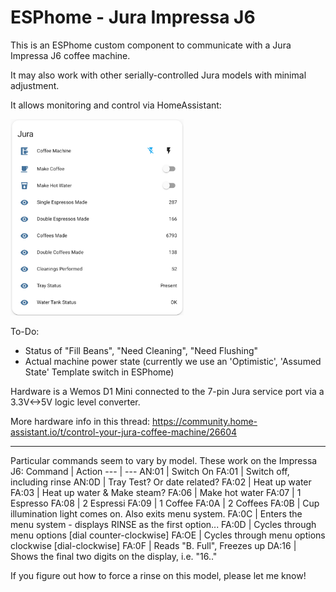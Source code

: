 # ESPhome - Jura Impressa J6 
This is an ESPhome custom component to communicate with a Jura Impressa J6 coffee machine.

It may also work with other serially-controlled Jura models with minimal adjustment.

It allows monitoring and control via HomeAssistant:

<img src="HomeAssistant_interface.png" alt="drawing" width=55%/>

To-Do:
- Status of "Fill Beans", "Need Cleaning", "Need Flushing"
- Actual machine power state (currently we use an 'Optimistic', 'Assumed State' Template switch in ESPhome)

Hardware is a Wemos D1 Mini connected to the 7-pin Jura service port via a 3.3V<->5V logic level converter.

More hardware info in this thread: https://community.home-assistant.io/t/control-your-jura-coffee-machine/26604

***

Particular commands seem to vary by model.  These work on the Impressa J6:
Command | Action
--- | ---
AN:01 | Switch On
FA:01 | Switch off, including rinse
AN:0D | Tray Test? Or date related?
FA:02 | Heat up water
FA:03 | Heat up water & Make steam?
FA:06 | Make hot water
FA:07 | 1 Espresso
FA:08 | 2 Espressi
FA:09 | 1 Coffee
FA:0A | 2 Coffees
FA:0B | Cup illumination light comes on. Also exits menu system.
FA:0C | Enters the menu system - displays RINSE as the first option...
FA:0D | Cycles through menu options [dial counter-clockwise]
FA:OE | Cycles through menu options clockwise [dial-clockwise]
FA:0F | Reads "B. Full", Freezes up
DA:16 | Shows the final two digits on the display, i.e. "16.."

If you figure out how to force a rinse on this model, please let me know!
